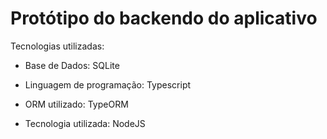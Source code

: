 # Protótipo do backendo do aplicativo

Tecnologias utilizadas:

- Base de Dados: SQLite

- Linguagem de programação: Typescript

- ORM utilizado: TypeORM

- Tecnologia utilizada: NodeJS
